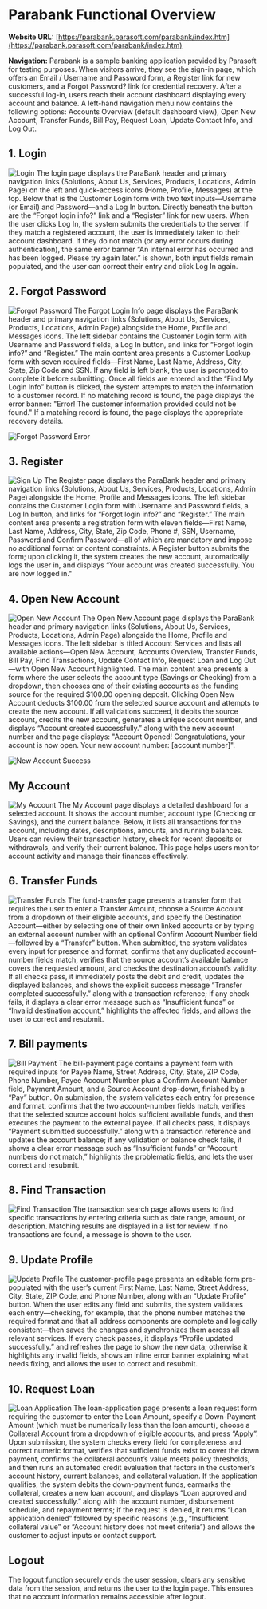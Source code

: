 # Parabank Functional Overview

**Website URL:** [https://parabank.parasoft.com/parabank/index.htm](https://parabank.parasoft.com/parabank/index.htm)

**Navigation:** Parabank is a sample banking application provided by Parasoft for testing purposes. When visitors arrive, they see the sign-in page, which offers an Email / Username and Password form, a Register link for new customers, and a Forgot Password? link for credential recovery. After a successful log-in, users reach their account dashboard displaying every account and balance. A left-hand navigation menu now contains the following options: Accounts Overview (default dashboard view), Open New Account, Transfer Funds, Bill Pay, Request Loan, Update Contact Info, and Log Out.

## 1. Login
![Login](1_login.png)
The login page displays the ParaBank header and primary navigation links (Solutions, About Us, Services, Products, Locations, Admin Page) on the left and quick-access icons (Home, Profile, Messages) at the top. Below that is the Customer Login form with two text inputs—Username (or Email) and Password—and a Log In button. Directly beneath the button are the “Forgot login info?” link and a “Register” link for new users. When the user clicks Log In, the system submits the credentials to the server. If they match a registered account, the user is immediately taken to their account dashboard. If they do not match (or any error occurs during authentication), the same error banner “An internal error has occurred and has been logged. Please try again later.” is shown, both input fields remain populated, and the user can correct their entry and click Log In again.

## 2. Forgot Password
![Forgot Password](2_forget.png)
The Forgot Login Info page displays the ParaBank header and primary navigation links (Solutions, About Us, Services, Products, Locations, Admin Page) alongside the Home, Profile and Messages icons. The left sidebar contains the Customer Login form with Username and Password fields, a Log In button, and links for “Forgot login info?” and “Register.” The main content area presents a Customer Lookup form with seven required fields—First Name, Last Name, Address, City, State, Zip Code and SSN. If any field is left blank, the user is prompted to complete it before submitting. Once all fields are entered and the “Find My Login Info” button is clicked, the system attempts to match the information to a customer record. If no matching record is found, the page displays the error banner:
"Error! The customer information provided could not be found." If a matching record is found, the page displays the appropriate recovery details.

![Forgot Password Error](2_forget_error.png)

## 3. Register
![Sign Up](3_signup.png)
The Register page displays the ParaBank header and primary navigation links (Solutions, About Us, Services, Products, Locations, Admin Page) alongside the Home, Profile and Messages icons. The left sidebar contains the Customer Login form with Username and Password fields, a Log In button, and links for “Forgot login info?” and “Register.” The main content area presents a registration form with eleven fields—First Name, Last Name, Address, City, State, Zip Code, Phone #, SSN, Username, Password and Confirm Password—all of which are mandatory and impose no additional format or content constraints. A Register button submits the form; upon clicking it, the system creates the new account, automatically logs the user in, and displays “Your account was created successfully. You are now logged in."


## 4. Open New Account
![Open New Account](4_newAccount.png)
The Open New Account page displays the ParaBank header and primary navigation links (Solutions, About Us, Services, Products, Locations, Admin Page) alongside the Home, Profile and Messages icons. The left sidebar is titled Account Services and lists all available actions—Open New Account, Accounts Overview, Transfer Funds, Bill Pay, Find Transactions, Update Contact Info, Request Loan and Log Out—with Open New Account highlighted. The main content area presents a form where the user selects the account type (Savings or Checking) from a dropdown, then chooses one of their existing accounts as the funding source for the required $100.00 opening deposit. Clicking Open New Account deducts $100.00 from the selected source account and attempts to create the new account. If all validations succeed, it debits the source account, credits the new account, generates a unique account number, and displays “Account created successfully.” along with the new account number and the page displays: "Account Opened! Congratulations, your account is now open. Your new account number: [account number]".

![New Account Success](4_newAccount_success.png)


## My Account
![My Account](6_myAccount.png)
The My Account page displays a detailed dashboard for a selected account. It shows the account number, account type (Checking or Savings), and the current balance. Below, it lists all transactions for the account, including dates, descriptions, amounts, and running balances. Users can review their transaction history, check for recent deposits or withdrawals, and verify their current balance. This page helps users monitor account activity and manage their finances effectively.

## 6. Transfer Funds
![Transfer Funds](7_transferFunds.png)
 The fund-transfer page presents a transfer form that requires the user to enter a Transfer Amount, choose a Source Account from a dropdown of their eligible accounts, and specify the Destination Account—either by selecting one of their own linked accounts or by typing an external account number with an optional Confirm Account Number field—followed by a “Transfer” button. When submitted, the system validates every input for presence and format, confirms that any duplicated account-number fields match, verifies that the source account’s available balance covers the requested amount, and checks the destination account’s validity. If all checks pass, it immediately posts the debit and credit, updates the displayed balances, and shows the explicit success message “Transfer completed successfully.” along with a transaction reference; if any check fails, it displays a clear error message such as “Insufficient funds” or “Invalid destination account,” highlights the affected fields, and allows the user to correct and resubmit.

## 7. Bill payments
![Bill Payment](8_billPayment.png)
 The bill-payment page contains a payment form with required inputs for Payee Name, Street Address, City, State, ZIP Code, Phone Number, Payee Account Number plus a Confirm Account Number field, Payment Amount, and a Source Account drop-down, finished by a “Pay” button. On submission, the system validates each entry for presence and format, confirms that the two account-number fields match, verifies that the selected source account holds sufficient available funds, and then executes the payment to the external payee. If all checks pass, it displays “Payment submitted successfully.” along with a transaction reference and updates the account balance; if any validation or balance check fails, it shows a clear error message such as “Insufficient funds” or “Account numbers do not match,” highlights the problematic fields, and lets the user correct and resubmit.

## 8. Find Transaction
![Find Transaction](9_findTransaction.png)
 The transaction search page allows users to find specific transactions by entering criteria such as date range, amount, or description. Matching results are displayed in a list for review. If no transactions are found, a message is shown to the user.

## 9. Update Profile
![Update Profile](10_updateProfile.png)
 The customer-profile page presents an editable form pre-populated with the user’s current First Name, Last Name, Street Address, City, State, ZIP Code, and Phone Number, along with an “Update Profile” button. When the user edits any field and submits, the system validates each entry—checking, for example, that the phone number matches the required format and that all address components are complete and logically consistent—then saves the changes and synchronizes them across all relevant services. If every check passes, it displays “Profile updated successfully.” and refreshes the page to show the new data; otherwise it highlights any invalid fields, shows an inline error banner explaining what needs fixing, and allows the user to correct and resubmit.

## 10. Request Loan
![Loan Application](11_loan.png)
 The loan-application page presents a loan request form requiring the customer to enter the Loan Amount, specify a Down-Payment Amount (which must be numerically less than the loan amount), choose a Collateral Account from a dropdown of eligible accounts, and press “Apply”. Upon submission, the system checks every field for completeness and correct numeric format, verifies that sufficient funds exist to cover the down payment, confirms the collateral account’s value meets policy thresholds, and then runs an automated credit evaluation that factors in the customer’s account history, current balances, and collateral valuation. If the application qualifies, the system debits the down-payment funds, earmarks the collateral, creates a new loan account, and displays “Loan approved and created successfully.” along with the account number, disbursement schedule, and repayment terms; if the request is denied, it returns “Loan application denied” followed by specific reasons (e.g., “Insufficient collateral value” or “Account history does not meet criteria”) and allows the customer to adjust inputs or contact support.

 ## Logout
 The logout function securely ends the user session, clears any sensitive data from the session, and returns the user to the login page. This ensures that no account information remains accessible after logout.
